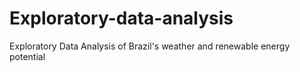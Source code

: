 # Exploratory-data-analysis
Exploratory Data Analysis of Brazil's weather and renewable energy potential
